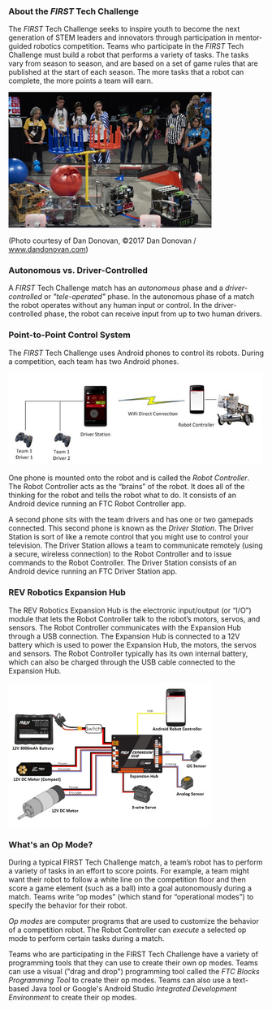### About the _FIRST_ Tech Challenge
The _FIRST_ Tech Challenge seeks to inspire youth to become the next generation of STEM leaders and innovators through participation in mentor-guided robotics competition.  Teams who participate in the _FIRST_ Tech Challenge must build a robot that performs a variety of tasks.  The tasks vary from season to season, and are based on a set of game rules that are published at the start of each season. The more tasks that a robot can complete, the more points a team will earn.

<img src="https://github.com/FIRST-Tech-Challenge/WikiSupport/blob/master/ftc_app/images/HoustonMatchPlay.jpg" alt="Houston 2017 Match" width="400">

(Photo courtesy of Dan Donovan, ©2017 Dan Donovan / www.dandonovan.com)

### Autonomous vs. Driver-Controlled
A _FIRST_ Tech Challenge match has an _autonomous_ phase and a _driver-controlled_ or _"tele-operated"_ phase.  In the autonomous phase of a match the robot operates without any human input or control.  In the driver-controlled phase, the robot can receive input from up to two human drivers.

### Point-to-Point Control System
The _FIRST_ Tech Challenge uses Android phones to control its robots.  During a competition, each team has two Android phones.  

<img src="https://github.com/FIRST-Tech-Challenge/WikiSupport/blob/master/ftc_app/images/PointToPointControl.jpg" alt="Point-to-Point" width="500">

One phone is mounted onto the robot and is called the _Robot Controller_.  The Robot Controller acts as the “brains” of the robot.  It does all of the thinking for the robot and tells the robot what to do. It consists of an Android device running an FTC Robot Controller app.

A second phone sits with the team drivers and has one or two gamepads connected.  This second phone is known as the _Driver Station_.  The Driver Station is sort of like a remote control that you might use to control your television.  The Driver Station allows a team to communicate remotely (using a secure, wireless connection) to the Robot Controller and to issue commands to the Robot Controller.  The Driver Station  consists of an Android device running an FTC Driver Station app.

### REV Robotics Expansion Hub
The REV Robotics Expansion Hub is the electronic input/output (or “I/O”) module that lets the Robot Controller talk to the robot’s motors, servos, and sensors.  The Robot Controller communicates with the Expansion Hub through a USB connection.  The Expansion Hub is connected to a 12V battery which is used to power the Expansion Hub, the motors, the servos and sensors.  The Robot Controller typically has its own internal battery, which can also be charged through the USB cable connected to the Expansion Hub.

<img src="https://github.com/FIRST-Tech-Challenge/WikiSupport/blob/master/ftc_app/images/REVExpansionHubLayout.jpg" alt="Expansion Hub Layout" width="400">

### What's an Op Mode?

During a typical FIRST Tech Challenge match, a team’s robot has to perform a variety of tasks in an effort to score points.  For example, a team might want their robot to follow a white line on the competition floor and then score a game element (such as a ball) into a goal autonomously during a match. Teams write “op modes” (which stand for “operational modes”) to specify the behavior for their robot.

_Op modes_ are computer programs that are used to customize the behavior of a competition robot.  The Robot Controller can _execute_ a selected op mode to perform certain tasks during a match.

Teams who are participating in the FIRST Tech Challenge have a variety of programming tools that they can use to create their own op modes.  Teams can use a visual ("drag and drop") programming tool called the _FTC Blocks Programming Tool_ to create their op modes.  Teams can also use a text-based Java tool or Google's Android Studio _Integrated Development Environment_ to create their op modes. 